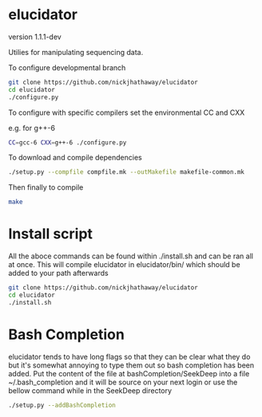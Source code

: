 elucidator
=======================
version 1.1.1-dev  

Utilies for manipulating sequencing data.  

To configure developmental branch

```bash
git clone https://github.com/nickjhathaway/elucidator
cd elucidator
./configure.py
```

To configure with specific compilers set the environmental CC and CXX 

e.g. for g++-6

```bash
CC=gcc-6 CXX=g++-6 ./configure.py
```

To download and compile dependencies 

```bash
./setup.py --compfile compfile.mk --outMakefile makefile-common.mk 
```

Then finally to compile 

```bash
make
```

# Install script
All the aboce commands can be found within ./install.sh and can be ran all at once. This will compile elucidator in elucidator/bin/ which should be added to your path afterwards 

```bash
git clone https://github.com/nickjhathaway/elucidator
cd elucidator
./install.sh

```



# Bash Completion  

elucidator tends to have long flags so that they can be clear what they do but it's somewhat annoying to type them out so bash completion has been added.  Put the content of the file at bashCompletion/SeekDeep into a file ~/.bash_completion and it will be source on your next login or use the bellow command while in the SeekDeep directory  

```bash
./setup.py --addBashCompletion  
```

